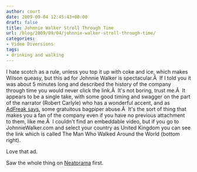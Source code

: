```yaml
---
author: court
date: 2009-09-04 12:45:43+00:00
draft: false
title: Johnnie Walker Stroll Through Time
url: /blog/2009/09/04/johnnie-walker-stroll-through-time/
categories:
- Video Diversions
tags:
- drinking and walking
---
```


I hate scotch as a rule, unless you top it up with coke and ice, which makes Wilson queasy, but this ad for Johnnie Walker is spectacular.Â  If I told you it was about 5 minutes long and described the history of the company through time you would never click the link.Â  It's not boring, trust me.Â  It appears to be a single take, with some good timing and swagger on the part of the narrator (Robert Carlyle) who has a wonderful accent, and as [AdFreak says](http://adweek.blogs.com/adfreak/2009/08/a-stroll-through-history-with-johnnie-walker.html), some gratuitous bagpiper abuse.Â  It's the sort of thing that makes you a fan of the company even if you have no previous attachment to them, like me.Â  I couldn't find an embeddable video, but if you go to JohnnieWalker.com and select your country as United Kingdom you can see the link which is called The Man Who Walked Around the World (bottom right).

Love that ad.

Saw the whole thing on [Neatorama](http://www.neatorama.com/2009/09/04/the-man-who-walked-around-the-world/) first.
